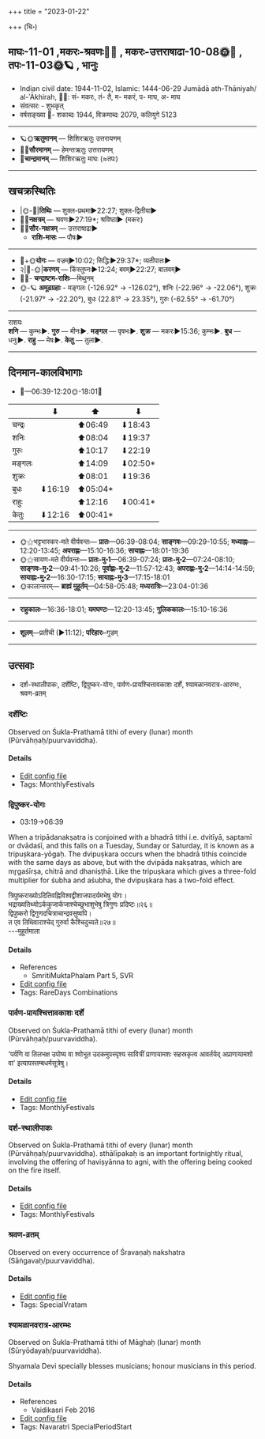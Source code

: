+++
title = "2023-01-22"

+++
(चि॰)
## माघः-11-01  ,मकरः-श्रवणः🌛🌌  ,  मकरः-उत्तराषाढा-10-08🌞🌌  ,  तपः-11-03🌞🪐  , भानुः
- Indian civil date: 1944-11-02, Islamic: 1444-06-29 Jumādā ath-Thāniyah/ al-ʾĀkhirah, 🌌🌞: सं- मकरः, तं- तै, म- मकरं, प- माघ, अ- माघ
- संवत्सरः - शुभकृत्
- वर्षसङ्ख्या 🌛- शकाब्दः 1944, विक्रमाब्दः 2079, कलियुगे 5123
___________________
- 🪐🌞**ऋतुमानम्** — शिशिरऋतुः उत्तरायणम्
- 🌌🌞**सौरमानम्** — हेमन्तऋतुः उत्तरायणम्
- 🌛**चान्द्रमानम्** — शिशिरऋतुः माघः (≈तपः)
___________________


## खचक्रस्थितिः
- |🌞-🌛|**तिथिः** — शुक्ल-प्रथमा►22:27; शुक्ल-द्वितीया►  
- 🌌🌛**नक्षत्रम्** — श्रवणः►27:19*; श्रविष्ठा► (मकरः)  
- 🌌🌞**सौर-नक्षत्रम्** — उत्तराषाढा►  
  - **राशि-मासः** — पौषः► 
___________________
- 🌛+🌞**योगः** — वज्रम्►10:02; सिद्धिः►29:37*; व्यतीपातः►  
- २|🌛-🌞|**करणम्** — किंस्तुघ्नः►12:24; बवम्►22:27; बालवम्►  
- 🌌🌛- **चन्द्राष्टम-राशिः**—मिथुनम्  
- 🌞-🪐 **अमूढग्रहाः** - मङ्गलः (-126.92° → -126.02°), शनिः (-22.96° → -22.06°), शुक्रः (-21.97° → -22.20°), बुधः (22.81° → 23.35°), गुरुः (-62.55° → -61.70°)
___________________
राशयः  
**शनि** — कुम्भः►. **गुरु** — मीनः►. **मङ्गल** — वृषभः►. **शुक्र** — मकरः►15:36; कुम्भः►. **बुध** — धनुः►. **राहु** — मेषः►. **केतु** — तुला►. 
___________________


## दिनमान-कालविभागाः
- 🌅—06:39-12:20🌞-18:01🌇  

|      |⬇     |⬆     |⬇     |
|------|-----|-----|------|
|चन्द्रः|     |⬆06:49 |⬇18:43 |
|शनिः   |     |⬆08:04 |⬇19:37 |
|गुरुः  |     |⬆10:17 |⬇22:19 |
|मङ्गलः |     |⬆14:09 |⬇02:50*|
|शुक्रः |     |⬆08:01 |⬇19:36 |
|बुधः   |⬇16:19 |⬆05:04*|     |
|राहुः  |     |⬆12:16 |⬇00:41*|
|केतुः  |⬇12:16 |⬆00:41*|     |
___________________
- 🌞⚝भट्टभास्कर-मते वीर्यवन्तः— **प्रातः**—06:39-08:04; **साङ्गवः**—09:29-10:55; **मध्याह्नः**—12:20-13:45; **अपराह्णः**—15:10-16:36; **सायाह्नः**—18:01-19:36  
- 🌞⚝सायण-मते वीर्यवन्तः— **प्रातः-मु॰1**—06:39-07:24; **प्रातः-मु॰2**—07:24-08:10; **साङ्गवः-मु॰2**—09:41-10:26; **पूर्वाह्णः-मु॰2**—11:57-12:43; **अपराह्णः-मु॰2**—14:14-14:59; **सायाह्नः-मु॰2**—16:30-17:15; **सायाह्नः-मु॰3**—17:15-18:01  
- 🌞कालान्तरम्— **ब्राह्मं मुहूर्तम्**—04:58-05:48; **मध्यरात्रिः**—23:04-01:36  
___________________
- **राहुकालः**—16:36-18:01; **यमघण्टः**—12:20-13:45; **गुलिककालः**—15:10-16:36  
___________________
- **शूलम्**—प्रतीची (►11:12); **परिहारः**–गुडम्  
___________________

## उत्सवाः
- दर्श-स्थालीपाकः, दर्शेष्टिः, द्विपुष्कर-योगः, पार्वण-प्रायश्चित्तावकाशः दर्शे, श्यामळानवरात्र-आरम्भः, श्रवण-व्रतम्
### दर्शेष्टिः



Observed on Śukla-Prathamā tithi of every (lunar) month (Pūrvāhṇaḥ/puurvaviddha).

#### Details
- [Edit config file](https://github.com/jyotisham/adyatithi/blob/master/gRhya/general/description_only/darsheShTiH.toml)
- Tags: MonthlyFestivals


### द्विपुष्कर-योगः
- 03:19→06:39



When a tripādanakṣatra is conjoined with a bhadrā tithi i.e. dvitīyā, saptamī or dvādaśī, and this falls on a Tuesday, Sunday or Saturday, it is known as a tripuṣkara-yōgaḥ. The dvipuṣkara occurs when the bhadrā tithis coincide with the same days as above, but with the dvipāda nakṣatras, which are mr̥gaśīrṣa, chitrā and dhaniṣṭhā. Like the tripuṣkara which gives a three-fold multiplier for śubha and aśubha, the dvipuṣkara has a two-fold effect.

त्रिपुष्कराख्योऽदितिवह्निविश्वद्वीशाजपादर्यमभेषु योगः।  
भद्राख्यतिथ्योऽर्ककुजार्कजाश्चेच्छुभाशुभेषु त्रिगुणः प्रदिष्टः॥२६॥  
द्विपुष्करो द्विगुणदचित्राचान्द्रवसुष्वपि।   
त एव तिथिवाराश्चेद् गुरुर्वा कैश्चिदुच्यते॥२७॥  
---मुहूर्तमाला



#### Details
- References
  - SmritiMuktaPhalam Part 5, SVR
- [Edit config file](https://github.com/jyotisham/adyatithi/blob/master/time_focus/misc_combinations/description_only/dvipuSkara-yOgaH~0.toml)
- Tags: RareDays Combinations


### पार्वण-प्रायश्चित्तावकाशः दर्शे

Observed on Śukla-Prathamā tithi of every (lunar) month (Pūrvāhṇaḥ/puurvaviddha). 

'पर्वणि वा तिलभक्ष उपोष्य वा श्वोभूत उदकमुपस्पृश्य सावित्रीं प्राणायामशः सहस्रकृत्व आवर्तयेद् अप्राणायामशो वा' इत्यापस्तम्बधर्मसूत्रेषु।

#### Details
- [Edit config file](https://github.com/jyotisham/adyatithi/blob/master/gRhya/Apastamba/lunar_month/tithi/00/01/pArvaNa-prAyashcittAvakAshaH_1.toml)
- Tags: MonthlyFestivals


### दर्श-स्थालीपाकः



Observed on Śukla-Prathamā tithi of every (lunar) month (Pūrvāhṇaḥ/puurvaviddha). sthālīpakaḥ is an important fortnightly ritual, involving the offering of haviṣyānna to agni, with the offering being cooked on the fire itself.

#### Details
- [Edit config file](https://github.com/jyotisham/adyatithi/blob/master/gRhya/general/description_only/sthAlIpAkaH_1.toml)
- Tags: MonthlyFestivals


### श्रवण-व्रतम्

Observed on every occurrence of Śravaṇaḥ nakshatra (Sāṅgavaḥ/puurvaviddha). 



#### Details
- [Edit config file](https://github.com/jyotisham/adyatithi/blob/master/general/sidereal_solar_month/nakshatra/00/22/zravaNa-vratam.toml)
- Tags: SpecialVratam


### श्यामळानवरात्र-आरम्भः

Observed on Śukla-Prathamā tithi of Māghaḥ (lunar) month (Sūryōdayaḥ/puurvaviddha). 

Shyamala Devi specially blesses musicians; honour musicians in this period.

#### Details
- References
  - Vaidikasri Feb 2016
- [Edit config file](https://github.com/jyotisham/adyatithi/blob/master/devatA/shakti/lunar_month/tithi/11/01/zyAmaLAnavarAtra-ArambhaH.toml)
- Tags: Navaratri SpecialPeriodStart


